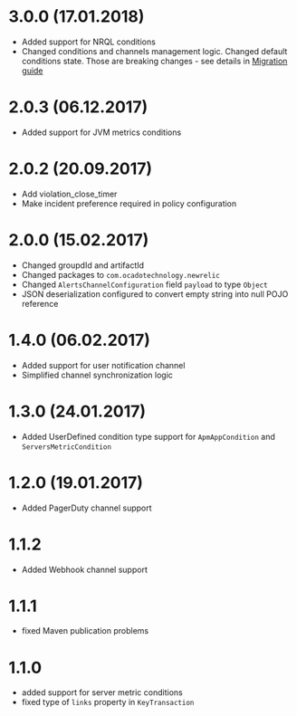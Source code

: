 # 3.0.0 (17.01.2018)
- Added support for NRQL conditions
- Changed conditions and channels management logic. Changed default conditions state. Those are breaking changes - see details in 
[Migration guide](MIGRATION.md)

# 2.0.3 (06.12.2017)
- Added support for JVM metrics conditions

# 2.0.2 (20.09.2017)
- Add violation_close_timer
- Make incident preference required in policy configuration

# 2.0.0 (15.02.2017)
- Changed groupdId and artifactId
- Changed packages to `com.ocadotechnology.newrelic`
- Changed `AlertsChannelConfiguration` field `payload` to type `Object`
- JSON deserialization configured to convert empty string into null POJO reference 

# 1.4.0 (06.02.2017)
- Added support for user notification channel 
- Simplified channel synchronization logic

# 1.3.0 (24.01.2017)
- Added UserDefined condition type support for `ApmAppCondition` and `ServersMetricCondition`

# 1.2.0 (19.01.2017)
- Added PagerDuty channel support

# 1.1.2
- Added Webhook channel support

# 1.1.1
- fixed Maven publication problems

# 1.1.0
- added support for server metric conditions
- fixed type of `links` property in `KeyTransaction` 
